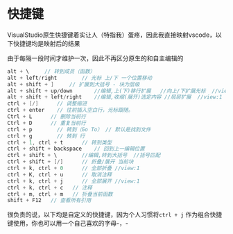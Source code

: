 # 快捷键

VisualStudio原生快捷键着实让人（特指我）蛋疼，因此我直接映射vscode，以下快捷键均是映射后的结果

由于每隔一段时间才维护一次，因此不再区分原生的和自主编辑的

```c++
alt + \		// 转到成员（函数）
alt + left/right		// 光标 上/下 一个位置移动
alt + shift + ]		// 扩展到大括号 - 块为层级
alt + shift + up/down		//编辑,上(下)移行扩展	//向上/下扩展光标	//view:1
alt + shift + left/right	//编辑,收缩(展开)选定内容	//层层扩展	//view:1
ctrl + [/]		// 调整缩进
ctrl + enter    // 往前插入空白行，光标跟随。
Ctrl + L      // 删除当前行
Ctrl + D      // 重复当前行
ctrl + p		// 转到（Go To） // 默认是找到文件
ctrl + g		// 转到 行
ctrl + 1, ctrl + t		// 转到类型
ctrl + shift + backspace    // 回到上一编辑位置
ctrl + shift + \		//编辑,转到大括号	//括号匹配
ctrl + shift + [/]		// 折叠/展开 当前块
ctrl + k, ctrl + 0		// 全部折叠	//view:1
ctrl + K, ctrl + u		// 取消注释
ctrl + k, ctrl + j		// 全部展开	//view:1
ctrl + k, ctrl + c   // 注释
ctrl + m, ctrl + m   // 折叠当前函数
shift + F12   // 查看所有引用
```

很负责的说，以下均是自定义的快捷键，因为个人习惯将`ctrl + j` 作为组合快捷键使用，你也可以用一个自己喜欢的字母-，-

